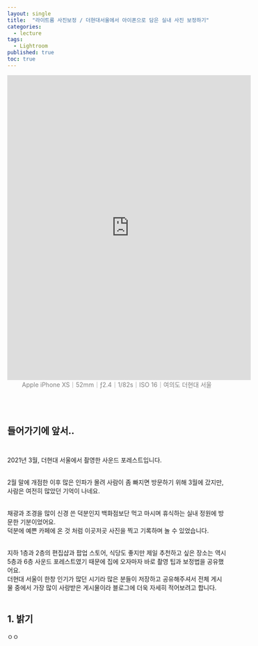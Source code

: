 ```yaml
---
layout: single
title:  "라이트룸 사진보정 / 더현대서울에서 아이폰으로 담은 실내 사진 보정하기"
categories:
  - lecture
tags:
  - Lightroom
published: true
toc: true
---
```


<center><iframe frameborder="0" class="juxtapose" width="560" height="700" src="https://cdn.knightlab.com/libs/juxtapose/latest/embed/index.html?uid=5232ac9a-25e4-11ec-abb7-b9a7ff2ee17c"></iframe></center>



<center><span style="color:gray"> Apple iPhone XS｜52mm｜ƒ2.4｜1/82s｜ISO 16｜여의도 더현대 서울  </span></center>

<br>
<br>
<br>

## 들어가기에 앞서..<br><br>

2021년 3월, 더현대 서울에서 촬영한 사운드 포레스트입니다.<br><br>

2월 말에 개점한 이후 많은 인파가 몰려 사람이 좀 빠지면 방문하기 위해 3월에 갔지만, 사람은 여전히 많았던 기억이 나네요.<br><br>

채광과 조경을 많이 신경 쓴 덕분인지 백화점보단 먹고 마시며 휴식하는 실내 정원에 방문한 기분이었어요. <br>덕분에 예쁜 카페에 온 것 처럼 이곳저곳 사진을 찍고 기록하며 놀 수 있었습니다.<br><br>

지하 1층과 2층의 편집샵과 팝업 스토어, 식당도 좋지만 제일 추천하고 싶은 장소는 역시 5층과 6층 사운드 포레스트였기 때문에 집에 오자마자 바로 촬영 팁과 보정법을 공유했어요. <br>더현대 서울이 한창 인기가 많던 시기라 많은 분들이 저장하고 공유해주셔서 전체 게시물 중에서 가장 많이 사랑받은 게시물이라 블로그에 더욱 자세히 적어보려고 합니다.<br><br>

## 1. 밝기

ㅇㅇ

